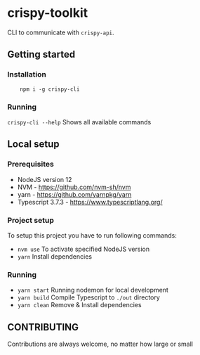# crispy-toolkit

CLI to communicate with `crispy-api`.

## Getting started

### Installation

```
    npm i -g crispy-cli
```

### Running

`crispy-cli --help` Shows all available commands

## Local setup

### Prerequisites

- NodeJS version 12
- NVM - https://github.com/nvm-sh/nvm
- yarn - https://github.com/yarnpkg/yarn
- Typescript 3.7.3 - https://www.typescriptlang.org/

### Project setup

To setup this project you have to run following commands:

- `nvm use` To activate specified NodeJS version
- `yarn` Install dependencies

### Running

- `yarn start` Running nodemon for local development
- `yarn build` Compile Typescript to `./out` directory
- `yarn clean` Remove & Install dependencies

## CONTRIBUTING

Contributions are always welcome, no matter how large or small
